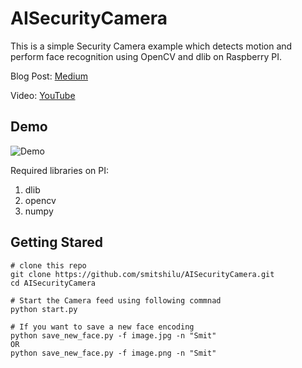 # AISecurityCamera

This is a simple Security Camera example which detects motion and perform face recognition using OpenCV and dlib on Raspberry PI. 

Blog Post: [Medium](https://towardsdatascience.com/make-your-own-smart-home-security-camera-a89d47284fc7)

Video: [YouTube](https://www.youtube.com/watch?v=bqIY0pOsZZ0)

## Demo
![Demo](https://github.com/smitshilu/AISecurityCamera/blob/master/Demo.gif)

Required libraries on PI:
  1. dlib
  2. opencv
  3. numpy
  
 ## Getting Stared
 ```
 # clone this repo
git clone https://github.com/smitshilu/AISecurityCamera.git
cd AISecurityCamera

# Start the Camera feed using following commnad
python start.py

# If you want to save a new face encoding
python save_new_face.py -f image.jpg -n "Smit"
OR
python save_new_face.py -f image.png -n "Smit"
```
